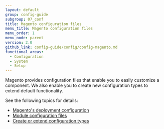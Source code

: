 ```yaml
---
layout: default
group: config-guide
subgroup: 07_conf
title: Magento configuration files
menu_title: Magento configuration files
menu_order: 1
menu_node: parent
version: 2.0
github_link: config-guide/config/config-magento.md
functional_areas:
  - Configuration
  - System
  - Setup
---
```


Magento provides configuration files that enable you to easily customize a component. We also enable you to create new configuration types to extend default functionality.

See the following topics for details:

*   [Magento's deployment configuration]({{page.baseurl}}config-guide/config/config-php.html)
*   [Module configuration files]({{page.baseurl}}config-guide/config/config-files.html)
*   [Create or extend configuration types]({{page.baseurl}}config-guide/config/config-create.html)
